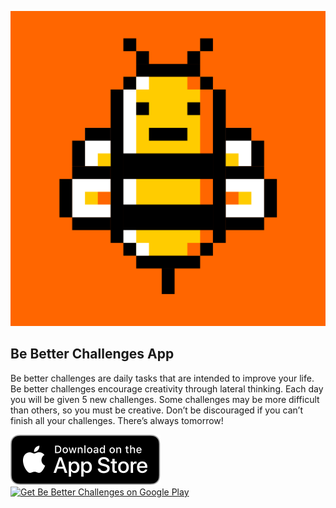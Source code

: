 
![](/images/icon.png)
## Be Better Challenges App

Be better challenges are daily tasks that are intended to improve your life. Be better challenges encourage creativity through lateral thinking. Each day you will be given 5 new challenges. Some challenges may be more difficult than others, so you must be creative. Don’t be discouraged if you can’t finish all your challenges. There’s always tomorrow!

<a href="https://apps.apple.com/us/app/be-better-challenges/id1492528710?mt=8"><img role="img" alt="Download Be Better Challenges on the App Store" src="/images/Download_on_the_App_Store_Badge_US-UK_RGB_blk_092917.svg"/></a><a href='https://play.google.com/store/apps/details?id=com.kingpixel.be_better_challenges&pcampaignid=pcampaignidMKT-Other-global-all-co-prtnr-py-PartBadge-Mar2515-1'><img alt='Get Be Better Challenges on Google Play' height="60" src='https://play.google.com/intl/en_us/badges/static/images/badges/en_badge_web_generic.png'/></a>
